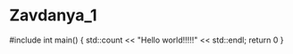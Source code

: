 # Zavdanya_1
#include <iosteam>
int main()
{
    std::count << "Hello world!!!!!" << std::endl;
    return 0
}
